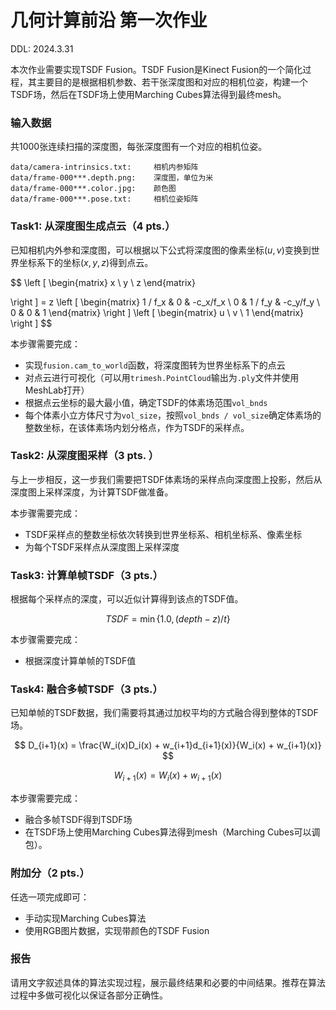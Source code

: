 # 几何计算前沿 第一次作业

DDL: 2024.3.31

本次作业需要实现TSDF Fusion。TSDF Fusion是Kinect Fusion的一个简化过程，其主要目的是根据相机参数、若干张深度图和对应的相机位姿，构建一个TSDF场，然后在TSDF场上使用Marching Cubes算法得到最终mesh。

### 输入数据

共1000张连续扫描的深度图，每张深度图有一个对应的相机位姿。
```
data/camera-intrinsics.txt:     相机内参矩阵
data/frame-000***.depth.png:    深度图，单位为米
data/frame-000***.color.jpg:    颜色图
data/frame-000***.pose.txt:     相机位姿矩阵
```

### Task1: 从深度图生成点云（4 pts.）

已知相机内外参和深度图，可以根据以下公式将深度图的像素坐标$(u, v)$变换到世界坐标系下的坐标$(x, y, z)$得到点云。

$$
\left [
\begin{matrix}
    x \\
    y \\
    z
\end{matrix}

\right ] = z
\left [
\begin{matrix}
    1 / f_x & 0 & -c_x/f_x \\
    0 & 1 / f_y & -c_y/f_y \\
    0 & 0 & 1
\end{matrix}
\right ]
\left [
\begin{matrix}
    u \\
    v \\
    1
\end{matrix}
\right ]
$$

本步骤需要完成：
- 实现`fusion.cam_to_world`函数，将深度图转为世界坐标系下的点云
- 对点云进行可视化（可以用`trimesh.PointCloud`输出为`.ply`文件并使用MeshLab打开）
- 根据点云坐标的最大最小值，确定TSDF的体素场范围`vol_bnds`
- 每个体素小立方体尺寸为`vol_size`，按照`vol_bnds / vol_size`确定体素场的整数坐标，在该体素场内划分格点，作为TSDF的采样点。

### Task2: 从深度图采样（3 pts. ）

与上一步相反，这一步我们需要把TSDF体素场的采样点向深度图上投影，然后从深度图上采样深度，为计算TSDF做准备。

本步骤需要完成：
- TSDF采样点的整数坐标依次转换到世界坐标系、相机坐标系、像素坐标
- 为每个TSDF采样点从深度图上采样深度

### Task3: 计算单帧TSDF（3 pts.）

根据每个采样点的深度，可以近似计算得到该点的TSDF值。

$$
TSDF = \min \{1.0, (depth - z) / t \}
$$

本步骤需要完成：
- 根据深度计算单帧的TSDF值

### Task4: 融合多帧TSDF（3 pts.）

已知单帧的TSDF数据，我们需要将其通过加权平均的方式融合得到整体的TSDF场。

$$
D_{i+1}(x) = \frac{W_i(x)D_i(x) + w_{i+1}d_{i+1}(x)}{W_i(x) + w_{i+1}(x)}
$$

$$
W_{i+1}(x) = W_i(x) + w_{i+1}(x)
$$

本步骤需要完成：
- 融合多帧TSDF得到TSDF场
- 在TSDF场上使用Marching Cubes算法得到mesh（Marching Cubes可以调包）。

### 附加分（2 pts.）
任选一项完成即可：
- 手动实现Marching Cubes算法
- 使用RGB图片数据，实现带颜色的TSDF Fusion

### 报告

请用文字叙述具体的算法实现过程，展示最终结果和必要的中间结果。推荐在算法过程中多做可视化以保证各部分正确性。